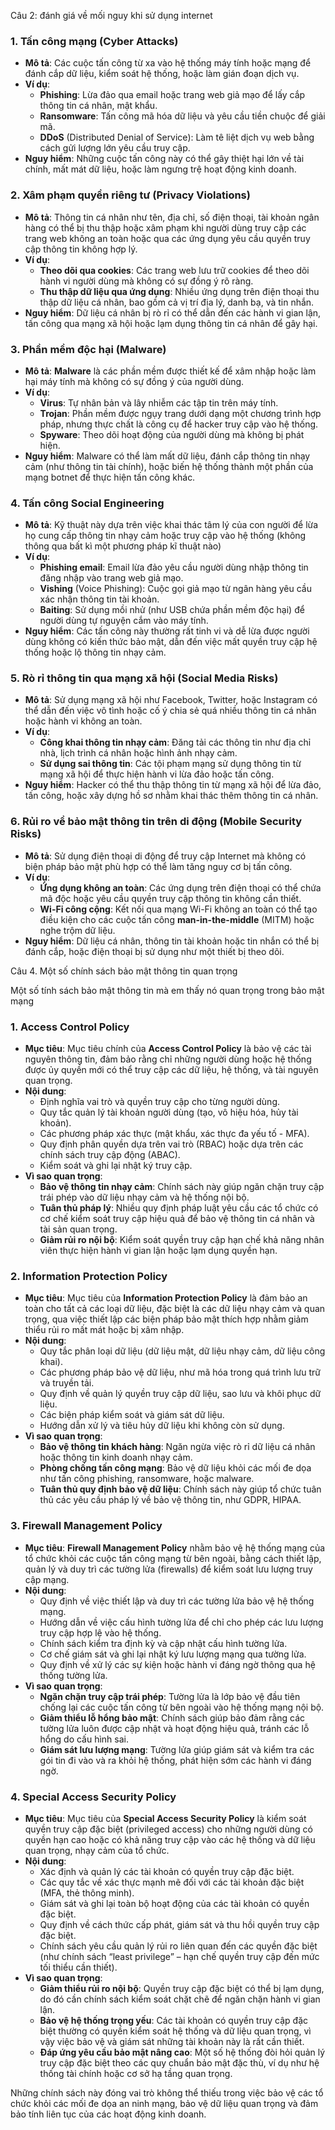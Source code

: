 Câu 2: đánh giá về mối nguy khi sử dụng internet

### 1. **Tấn công mạng (Cyber Attacks)**
   - **Mô tả**: Các cuộc tấn công từ xa vào hệ thống máy tính hoặc mạng để đánh cắp dữ liệu, kiểm soát hệ thống, hoặc làm gián đoạn dịch vụ.
   - **Ví dụ**:
     - **Phishing**: Lừa đảo qua email hoặc trang web giả mạo để lấy cắp thông tin cá nhân, mật khẩu.
     - **Ransomware**: Tấn công mã hóa dữ liệu và yêu cầu tiền chuộc để giải mã.
     - **DDoS** (Distributed Denial of Service): Làm tê liệt dịch vụ web bằng cách gửi lượng lớn yêu cầu truy cập.
   - **Nguy hiểm**: Những cuộc tấn công này có thể gây thiệt hại lớn về tài chính, mất mát dữ liệu, hoặc làm ngưng trệ hoạt động kinh doanh.

### 2. **Xâm phạm quyền riêng tư (Privacy Violations)**
   - **Mô tả**: Thông tin cá nhân như tên, địa chỉ, số điện thoại, tài khoản ngân hàng có thể bị thu thập hoặc xâm phạm khi người dùng truy cập các trang web không an toàn hoặc qua các ứng dụng yêu cầu quyền truy cập thông tin không hợp lý.
   - **Ví dụ**:
     - **Theo dõi qua cookies**: Các trang web lưu trữ cookies để theo dõi hành vi người dùng mà không có sự đồng ý rõ ràng.
     - **Thu thập dữ liệu qua ứng dụng**: Nhiều ứng dụng trên điện thoại thu thập dữ liệu cá nhân, bao gồm cả vị trí địa lý, danh bạ, và tin nhắn.
   - **Nguy hiểm**: Dữ liệu cá nhân bị rò rỉ có thể dẫn đến các hành vi gian lận, tấn công qua mạng xã hội hoặc lạm dụng thông tin cá nhân để gây hại.

### 3. **Phần mềm độc hại (Malware)**
   - **Mô tả**: **Malware** là các phần mềm được thiết kế để xâm nhập hoặc làm hại máy tính mà không có sự đồng ý của người dùng.
   - **Ví dụ**:
     - **Virus**: Tự nhân bản và lây nhiễm các tập tin trên máy tính.
     - **Trojan**: Phần mềm được ngụy trang dưới dạng một chương trình hợp pháp, nhưng thực chất là công cụ để hacker truy cập vào hệ thống.
     - **Spyware**: Theo dõi hoạt động của người dùng mà không bị phát hiện.
   - **Nguy hiểm**: Malware có thể làm mất dữ liệu, đánh cắp thông tin nhạy cảm (như thông tin tài chính), hoặc biến hệ thống thành một phần của mạng botnet để thực hiện tấn công khác.

### 4. **Tấn công Social Engineering**
   - **Mô tả**: Kỹ thuật này dựa trên việc khai thác tâm lý của con người để lừa họ cung cấp thông tin nhạy cảm hoặc truy cập vào hệ thống (không thông qua bất kì một phương pháp kĩ thuật nào)
   - **Ví dụ**:
     - **Phishing email**: Email lừa đảo yêu cầu người dùng nhập thông tin đăng nhập vào trang web giả mạo.
     - **Vishing** (Voice Phishing): Cuộc gọi giả mạo từ ngân hàng yêu cầu xác nhận thông tin tài khoản.
     - **Baiting**: Sử dụng mồi nhử (như USB chứa phần mềm độc hại) để người dùng tự nguyện cắm vào máy tính.
   - **Nguy hiểm**: Các tấn công này thường rất tinh vi và dễ lừa được người dùng không có kiến thức bảo mật, dẫn đến việc mất quyền truy cập hệ thống hoặc lộ thông tin nhạy cảm.

### 5. **Rò rỉ thông tin qua mạng xã hội (Social Media Risks)**
   - **Mô tả**: Sử dụng mạng xã hội như Facebook, Twitter, hoặc Instagram có thể dẫn đến việc vô tình hoặc cố ý chia sẻ quá nhiều thông tin cá nhân hoặc hành vi không an toàn.
   - **Ví dụ**:
     - **Công khai thông tin nhạy cảm**: Đăng tải các thông tin như địa chỉ nhà, lịch trình cá nhân hoặc hình ảnh nhạy cảm.
     - **Sử dụng sai thông tin**: Các tội phạm mạng sử dụng thông tin từ mạng xã hội để thực hiện hành vi lừa đảo hoặc tấn công.
   - **Nguy hiểm**: Hacker có thể thu thập thông tin từ mạng xã hội để lừa đảo, tấn công, hoặc xây dựng hồ sơ nhằm khai thác thêm thông tin cá nhân.

### 6. **Rủi ro về bảo mật thông tin trên di động (Mobile Security Risks)**
   - **Mô tả**: Sử dụng điện thoại di động để truy cập Internet mà không có biện pháp bảo mật phù hợp có thể làm tăng nguy cơ bị tấn công.
   - **Ví dụ**:
     - **Ứng dụng không an toàn**: Các ứng dụng trên điện thoại có thể chứa mã độc hoặc yêu cầu quyền truy cập thông tin không cần thiết.
     - **Wi-Fi công cộng**: Kết nối qua mạng Wi-Fi không an toàn có thể tạo điều kiện cho các cuộc tấn công **man-in-the-middle** (MITM) hoặc nghe trộm dữ liệu.
   - **Nguy hiểm**: Dữ liệu cá nhân, thông tin tài khoản hoặc tin nhắn có thể bị đánh cắp, hoặc điện thoại bị sử dụng như một thiết bị theo dõi.

Câu 4. Một số chính sách bảo mật thông tin quan trọng

Một số tính sách bảo mật thông tin mà em thấy nó quan trọng trong bảo mật mạng

### 1. **Access Control Policy**
   - **Mục tiêu**: Mục tiêu chính của **Access Control Policy** là bảo vệ các tài nguyên thông tin, đảm bảo rằng chỉ những người dùng hoặc hệ thống được ủy quyền mới có thể truy cập các dữ liệu, hệ thống, và tài nguyên quan trọng. 
   - **Nội dung**:
     - Định nghĩa vai trò và quyền truy cập cho từng người dùng.
     - Quy tắc quản lý tài khoản người dùng (tạo, vô hiệu hóa, hủy tài khoản).
     - Các phương pháp xác thực (mật khẩu, xác thực đa yếu tố - MFA).
     - Quy định phân quyền dựa trên vai trò (RBAC) hoặc dựa trên các chính sách truy cập động (ABAC).
     - Kiểm soát và ghi lại nhật ký truy cập.
   - **Vì sao quan trọng**:
     - **Bảo vệ thông tin nhạy cảm**: Chính sách này giúp ngăn chặn truy cập trái phép vào dữ liệu nhạy cảm và hệ thống nội bộ.
     - **Tuân thủ pháp lý**: Nhiều quy định pháp luật yêu cầu các tổ chức có cơ chế kiểm soát truy cập hiệu quả để bảo vệ thông tin cá nhân và tài sản quan trọng.
     - **Giảm rủi ro nội bộ**: Kiểm soát quyền truy cập hạn chế khả năng nhân viên thực hiện hành vi gian lận hoặc lạm dụng quyền hạn.

### 2. **Information Protection Policy**
   - **Mục tiêu**: Mục tiêu của **Information Protection Policy** là đảm bảo an toàn cho tất cả các loại dữ liệu, đặc biệt là các dữ liệu nhạy cảm và quan trọng, qua việc thiết lập các biện pháp bảo mật thích hợp nhằm giảm thiểu rủi ro mất mát hoặc bị xâm nhập.
   - **Nội dung**:
     - Quy tắc phân loại dữ liệu (dữ liệu mật, dữ liệu nhạy cảm, dữ liệu công khai).
     - Các phương pháp bảo vệ dữ liệu, như mã hóa trong quá trình lưu trữ và truyền tải.
     - Quy định về quản lý quyền truy cập dữ liệu, sao lưu và khôi phục dữ liệu.
     - Các biện pháp kiểm soát và giám sát dữ liệu.
     - Hướng dẫn xử lý và tiêu hủy dữ liệu khi không còn sử dụng.
   - **Vì sao quan trọng**:
     - **Bảo vệ thông tin khách hàng**: Ngăn ngừa việc rò rỉ dữ liệu cá nhân hoặc thông tin kinh doanh nhạy cảm.
     - **Phòng chống tấn công mạng**: Bảo vệ dữ liệu khỏi các mối đe dọa như tấn công phishing, ransomware, hoặc malware.
     - **Tuân thủ quy định bảo vệ dữ liệu**: Chính sách này giúp tổ chức tuân thủ các yêu cầu pháp lý về bảo vệ thông tin, như GDPR, HIPAA.

### 3. **Firewall Management Policy**
   - **Mục tiêu**: **Firewall Management Policy** nhằm bảo vệ hệ thống mạng của tổ chức khỏi các cuộc tấn công mạng từ bên ngoài, bằng cách thiết lập, quản lý và duy trì các tường lửa (firewalls) để kiểm soát lưu lượng truy cập mạng.
   - **Nội dung**:
     - Quy định về việc thiết lập và duy trì các tường lửa bảo vệ hệ thống mạng.
     - Hướng dẫn về việc cấu hình tường lửa để chỉ cho phép các lưu lượng truy cập hợp lệ vào hệ thống.
     - Chính sách kiểm tra định kỳ và cập nhật cấu hình tường lửa.
     - Cơ chế giám sát và ghi lại nhật ký lưu lượng mạng qua tường lửa.
     - Quy định về xử lý các sự kiện hoặc hành vi đáng ngờ thông qua hệ thống tường lửa.
   - **Vì sao quan trọng**:
     - **Ngăn chặn truy cập trái phép**: Tường lửa là lớp bảo vệ đầu tiên chống lại các cuộc tấn công từ bên ngoài vào hệ thống mạng nội bộ.
     - **Giảm thiểu lỗ hổng bảo mật**: Chính sách giúp bảo đảm rằng các tường lửa luôn được cập nhật và hoạt động hiệu quả, tránh các lỗ hổng do cấu hình sai.
     - **Giám sát lưu lượng mạng**: Tường lửa giúp giám sát và kiểm tra các gói tin đi vào và ra khỏi hệ thống, phát hiện sớm các hành vi đáng ngờ.

### 4. **Special Access Security Policy**
   - **Mục tiêu**: Mục tiêu của **Special Access Security Policy** là kiểm soát quyền truy cập đặc biệt (privileged access) cho những người dùng có quyền hạn cao hoặc có khả năng truy cập vào các hệ thống và dữ liệu quan trọng, nhạy cảm của tổ chức.
   - **Nội dung**:
     - Xác định và quản lý các tài khoản có quyền truy cập đặc biệt.
     - Các quy tắc về xác thực mạnh mẽ đối với các tài khoản đặc biệt (MFA, thẻ thông minh).
     - Giám sát và ghi lại toàn bộ hoạt động của các tài khoản có quyền đặc biệt.
     - Quy định về cách thức cấp phát, giám sát và thu hồi quyền truy cập đặc biệt.
     - Chính sách yêu cầu quản lý rủi ro liên quan đến các quyền đặc biệt (như chính sách “least privilege” – hạn chế quyền truy cập đến mức tối thiểu cần thiết).
   - **Vì sao quan trọng**:
     - **Giảm thiểu rủi ro nội bộ**: Quyền truy cập đặc biệt có thể bị lạm dụng, do đó cần chính sách kiểm soát chặt chẽ để ngăn chặn hành vi gian lận.
     - **Bảo vệ hệ thống trọng yếu**: Các tài khoản có quyền truy cập đặc biệt thường có quyền kiểm soát hệ thống và dữ liệu quan trọng, vì vậy việc bảo vệ và giám sát những tài khoản này là rất cần thiết.
     - **Đáp ứng yêu cầu bảo mật nâng cao**: Một số hệ thống đòi hỏi quản lý truy cập đặc biệt theo các quy chuẩn bảo mật đặc thù, ví dụ như hệ thống tài chính hoặc cơ sở hạ tầng quan trọng.

Những chính sách này đóng vai trò không thể thiếu trong việc bảo vệ các tổ chức khỏi các mối đe dọa an ninh mạng, bảo vệ dữ liệu quan trọng và đảm bảo tính liên tục của các hoạt động kinh doanh.